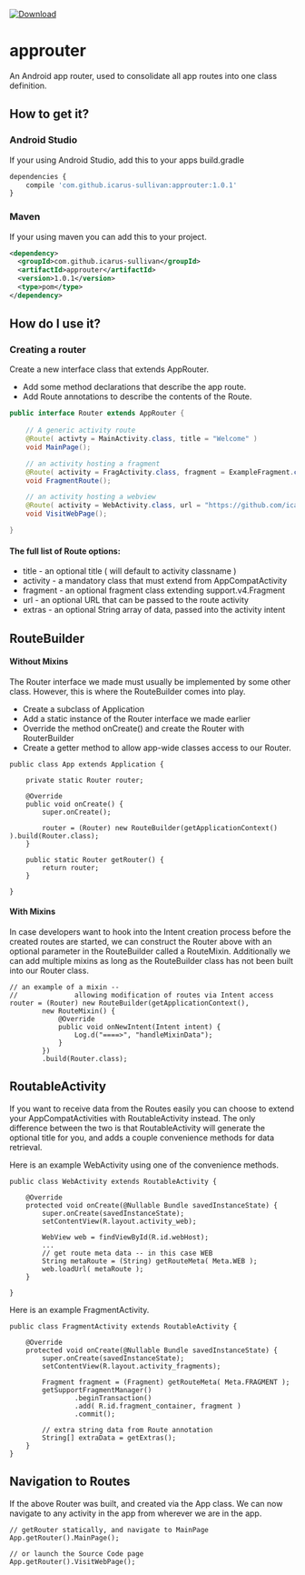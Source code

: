 [ ![Download](https://api.bintray.com/packages/icarus-sullivan/maven/approuter/images/download.svg) ](https://bintray.com/icarus-sullivan/maven/approuter/_latestVersion)

# approuter
An Android app router, used to consolidate all app routes into one class definition. 


## How to get it?

### Android Studio
If your using Android Studio, add this to your apps build.gradle

```javascript
dependencies {
    compile 'com.github.icarus-sullivan:approuter:1.0.1'
}
```

### Maven
If your using maven you can add this to your project.

```xml
<dependency>
  <groupId>com.github.icarus-sullivan</groupId>
  <artifactId>approuter</artifactId>
  <version>1.0.1</version>
  <type>pom</type>
</dependency>
```


## How do I use it?

### Creating a router
Create a new interface class that extends AppRouter.
* Add some method declarations that describe the app route.
* Add Route annotations to describe the contents of the Route.

```java
public interface Router extends AppRouter {
    
    // A generic activity route
    @Route( activty = MainActivity.class, title = "Welcome" )
    void MainPage();

    // an activity hosting a fragment
    @Route( activity = FragActivity.class, fragment = ExampleFragment.class, title = "foo")
    void FragmentRoute();

    // an activity hosting a webview
    @Route( activity = WebActivity.class, url = "https://github.com/icarus-sullivan/approuter", title ="Source Code")
    void VisitWebPage();

}
```

#### The full list of Route options:
* title - an optional title ( will default to activity classname )
* activity - a mandatory class that must extend from AppCompatActivity
* fragment - an optional fragment class extending support.v4.Fragment
* url - an optional URL that can be passed to the route activity
* extras - an optional String array of data, passed into the activity intent


## RouteBuilder 
#### Without Mixins
The Router interface we made must usually be implemented by some other class. However, this is where the RouteBuilder comes into play.

* Create a subclass of Application
* Add a static instance of the Router interface we made earlier
* Override the method onCreate() and create the Router with RouterBuilder
* Create a getter method to allow app-wide classes access to our Router.
```
public class App extends Application {

    private static Router router;

    @Override
    public void onCreate() {
        super.onCreate();

        router = (Router) new RouteBuilder(getApplicationContext() ).build(Router.class);
    }

    public static Router getRouter() {
        return router;
    }

}
```

#### With Mixins
In case developers want to hook into the Intent creation process before the created routes are started, we can construct the Router above with an optional parameter in the RouteBuilder called a RouteMixin. Additionally we can add multiple mixins as long as the RouteBuilder class has not been built into our Router class.

```
// an example of a mixin --
//              allowing modification of routes via Intent access
router = (Router) new RouteBuilder(getApplicationContext(), 
        new RouteMixin() {
            @Override
            public void onNewIntent(Intent intent) {
                Log.d("====>", "handleMixinData");
            }
        })
        .build(Router.class);
```

## RoutableActivity
If you want to receive data from the Routes easily you can choose to extend your AppCompatActivities with RoutableActivity instead. The only difference between the two is that RoutableActivity will generate the optional title for you, and adds a couple convenience methods for data retrieval.

Here is an example WebActivity using one of the convenience methods.

```
public class WebActivity extends RoutableActivity {

    @Override
    protected void onCreate(@Nullable Bundle savedInstanceState) {
        super.onCreate(savedInstanceState);
        setContentView(R.layout.activity_web);

        WebView web = findViewById(R.id.webHost);
        ... 
        // get route meta data -- in this case WEB
        String metaRoute = (String) getRouteMeta( Meta.WEB );
        web.loadUrl( metaRoute );
    }
 
}
```

Here is an example FragmentActivity.

```
public class FragmentActivity extends RoutableActivity {

    @Override
    protected void onCreate(@Nullable Bundle savedInstanceState) {
        super.onCreate(savedInstanceState);
        setContentView(R.layout.activity_fragments);

        Fragment fragment = (Fragment) getRouteMeta( Meta.FRAGMENT );
        getSupportFragmentManager()
                .beginTransaction()
                .add( R.id.fragment_container, fragment )
                .commit();

		// extra string data from Route annotation
		String[] extraData = getExtras();
    }
}
```

## Navigation to Routes

If the above Router was built, and created via the App class. We can now navigate to any activity in the app
from wherever we are in the app.

```
// getRouter statically, and navigate to MainPage
App.getRouter().MainPage();

// or launch the Source Code page
App.getRouter().VisitWebPage();
```